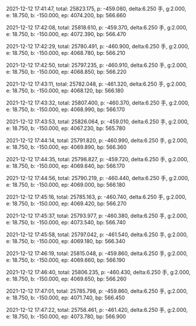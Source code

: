 2021-12-12 17:41:47, total: 25823.175, p: -459.080, delta:6.250 手, g:2.000, e: 18.750, b: -150.000, ep: 4074.200, bp: 566.660

2021-12-12 17:42:08, total: 25818.610, p: -459.370, delta:6.250 手, g:2.000, e: 18.750, b: -150.000, ep: 4072.390, bp: 566.470

2021-12-12 17:42:29, total: 25780.491, p: -460.900, delta:6.250 手, g:2.000, e: 18.750, b: -150.000, ep: 4068.780, bp: 566.210

2021-12-12 17:42:50, total: 25797.235, p: -460.910, delta:6.250 手, g:2.000, e: 18.750, b: -150.000, ep: 4068.850, bp: 566.220

2021-12-12 17:43:11, total: 25782.048, p: -461.320, delta:6.250 手, g:2.000, e: 18.750, b: -150.000, ep: 4068.120, bp: 566.180

2021-12-12 17:43:32, total: 25807.400, p: -460.370, delta:6.250 手, g:2.000, e: 18.750, b: -150.000, ep: 4068.990, bp: 566.170

2021-12-12 17:43:53, total: 25826.064, p: -459.010, delta:6.250 手, g:2.000, e: 18.750, b: -150.000, ep: 4067.230, bp: 565.780

2021-12-12 17:44:14, total: 25791.820, p: -460.990, delta:6.250 手, g:2.000, e: 18.750, b: -150.000, ep: 4069.890, bp: 566.360

2021-12-12 17:44:35, total: 25798.827, p: -459.720, delta:6.250 手, g:2.000, e: 18.750, b: -150.000, ep: 4069.640, bp: 566.170

2021-12-12 17:44:56, total: 25790.219, p: -460.440, delta:6.250 手, g:2.000, e: 18.750, b: -150.000, ep: 4069.000, bp: 566.180

2021-12-12 17:45:16, total: 25785.163, p: -460.740, delta:6.250 手, g:2.000, e: 18.750, b: -150.000, ep: 4069.420, bp: 566.270

2021-12-12 17:45:37, total: 25793.977, p: -460.380, delta:6.250 手, g:2.000, e: 18.750, b: -150.000, ep: 4073.540, bp: 566.740

2021-12-12 17:45:58, total: 25797.042, p: -461.540, delta:6.250 手, g:2.000, e: 18.750, b: -150.000, ep: 4069.180, bp: 566.340

2021-12-12 17:46:19, total: 25815.048, p: -459.860, delta:6.250 手, g:2.000, e: 18.750, b: -150.000, ep: 4069.660, bp: 566.190

2021-12-12 17:46:40, total: 25806.235, p: -460.430, delta:6.250 手, g:2.000, e: 18.750, b: -150.000, ep: 4069.650, bp: 566.260

2021-12-12 17:47:01, total: 25785.798, p: -459.860, delta:6.250 手, g:2.000, e: 18.750, b: -150.000, ep: 4071.740, bp: 566.450

2021-12-12 17:47:22, total: 25758.461, p: -461.420, delta:6.250 手, g:2.000, e: 18.750, b: -150.000, ep: 4073.780, bp: 566.900